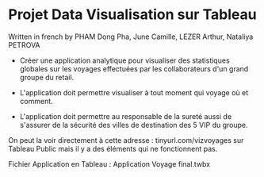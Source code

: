 # Projet Data Visualisation sur Tableau

Written in french by PHAM Dong Pha, June Camille, LEZER Arthur, Nataliya PETROVA

- Créer une application analytique pour visualiser des statistiques globales sur les voyages effectuées par les collaborateurs d'un grand groupe du retail.

- L'application doit permettre visualiser à tout moment qui voyage où et comment.

- L'application doit permettre au responsable de la sureté aussi de s'assurer de la sécurité des villes de destination des 5 VIP du groupe. 

On peut la voir directement à cette adresse : tinyurl.com/vizvoyages sur Tableau Public mais il y a des éléments qui ne fonctionnent pas.

 Fichier Application en Tableau : Application Voyage final.twbx




